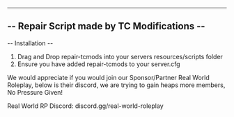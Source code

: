 --------------------------------------
-- Repair Script made by TC Modifications --
--------------------------------------

-- Installation --
1. Drag and Drop repair-tcmods into your servers resources/scripts folder
2. Ensure you have added repair-tcmods to your server.cfg

We would appreciate if you would join our Sponsor/Partner Real World Roleplay, below is their discord, we are trying to gain heaps more members, No Pressure Given!

Real World RP Discord: discord.gg/real-world-roleplay
